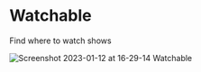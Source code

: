 # Watchable
Find where to watch shows

![Screenshot 2023-01-12 at 16-29-14 Watchable](https://user-images.githubusercontent.com/47538097/212195014-1675d7dd-1282-4d58-9c4d-8385dec637cc.png)
